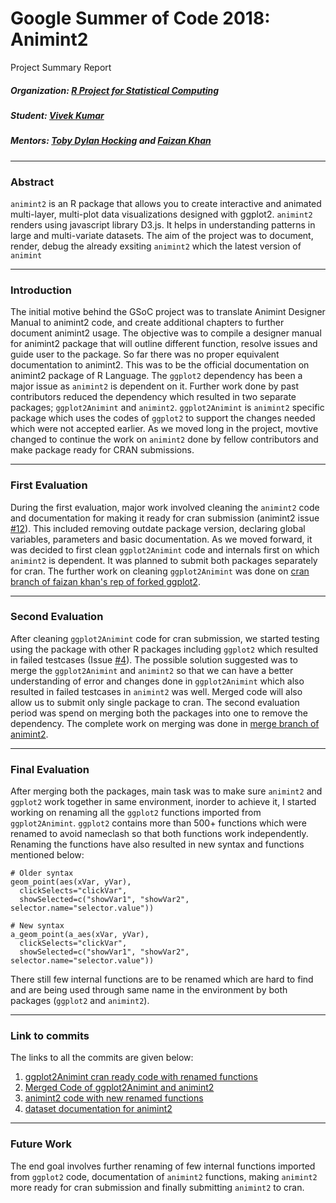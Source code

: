 # Google Summer of Code 2018: Animint2
Project Summary Report


##### Organization: [R Project for Statistical Computing](https://github.com/rstats-gsoc)

##### Student: [Vivek Kumar](https://github.com/vivekktiwari)

##### Mentors: [Toby Dylan Hocking](https://github.com/tdhock) and [Faizan Khan](https://github.com/faizan-khan-iit)

------------------------------------

### Abstract
`animint2` is an R package that allows you to create interactive and animated multi-layer, multi-plot data visualizations designed with ggplot2. `animint2` renders using javascript library D3.js. It helps in understanding patterns in large and multi-variate datasets. The aim of the project was to document, render, debug the already exsiting `animint2` which the latest version of `animint` 

------------------------------------

### Introduction
The initial motive behind the GSoC project was to translate Animint Designer Manual to animint2 code, and create additional chapters to further document animint2 usage. The objective was to compile a designer manual for animint2 package that will outline different function, resolve issues and guide user to the package. So far there was no proper equivalent documentation to animint2. This was to be the official documentation on animint2 package of R Language. The `ggplot2` dependency has been a major issue as `animint2` is dependent on it. Further work done by past contributors reduced the dependency which resulted in two separate packages; `ggplot2Animint` and `animint2`. `ggplot2Animint` is `animint2` specific package which uses the codes of `ggplot2` to support the changes needed which were not accepted earlier. As we moved long in the project, movtive changed to continue the work on `animint2` done by fellow contributors and make package ready for CRAN submissions.

------------------------------------

### First Evaluation
During the first evaluation, major work involved cleaning the `animint2` code and documentation for making it ready for cran submission (animint2 issue [#12](https://github.com/tdhock/animint2/issues/12)). This included removing outdate package version, declaring global variables, parameters and basic documentation. As we moved forward, it was decided to first clean `ggplot2Animint` code and internals first on which `animint2` is dependent. It was planned to submit both packages separately for cran. The further work on cleaning `ggplot2Animint` was done on [cran branch of faizan khan's rep of forked ggplot2](https://github.com/faizan-khan-iit/ggplot2/tree/cran).

------------------------------------

### Second Evaluation
After cleaning `ggplot2Animint` code for cran submission, we started testing using the package with other R packages including `ggplot2` which resulted in failed testcases (Issue [#4](https://github.com/faizan-khan-iit/ggplot2/issues/4)). The possible solution suggested was to merge the `ggplot2Animint` and `animint2` so that we can have a better understanding of error and changes done in `ggplot2Animint` which also resulted in failed testcases in `animint2` was well. Merged code will also allow us to submit only single package to cran. The second evaluation period was spend on merging both the packages into one to remove the dependency. The complete work on merging was done in [merge branch of animint2](https://github.com/tdhock/animint2/tree/merge). 


------------------------------------

### Final Evaluation
After merging both the packages, main task was to make sure `animint2` and `ggplot2` work together in same environment, inorder to achieve it, I started working on renaming all the `ggplot2` functions imported from `ggplot2Animint`. `ggplot2` contains more than 500+ functions which were renamed to avoid nameclash so that both functions work independently. Renaming the functions have also resulted in new syntax and functions mentioned below:


```
# Older syntax
geom_point(aes(xVar, yVar), 
  clickSelects="clickVar", 
  showSelected=c("showVar1", "showVar2", selector.name="selector.value"))

# New syntax
a_geom_point(a_aes(xVar, yVar),
  clickSelects="clickVar",
  showSelected=c("showVar1", "showVar2", selector.name="selector.value"))

```
There still few internal functions are to be renamed which are hard to find and are being used through same name in the environment by both packages (`ggplot2` and `animint2`).

------------------------------------

### Link to commits
The links to all the commits are given below:

1. [ggplot2Animint cran ready code with renamed functions](https://github.com/faizan-khan-iit/ggplot2/pull/7/commits)
2. [Merged Code of ggplot2Animint and animint2](https://github.com/tdhock/animint2/pull/23/commits)
3. [animint2 code with new renamed functions](https://github.com/tdhock/animint2/pull/25/commits)
4. [dataset documentation for animint2](https://github.com/tdhock/animint2/pull/14)

------------------------------------

### Future Work
The end goal involves further renaming of few internal functions imported from `ggplot2` code, documentation of `animint2` functions, making `animint2` more ready for cran submission and finally submitting `animint2` to cran.

